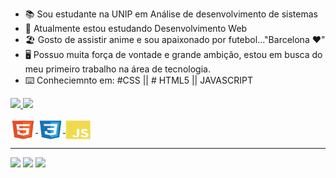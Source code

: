 - 📚 Sou estudante na UNIP em Análise de desenvolvimento de sistemas
- 🔎 Atualmente estou estudando Desenvolvimento Web
- 🏖️ Gosto de assistir anime e sou apaixonado por futebol..."Barcelona ❤️"
- 🖥️ Possuo muita força de vontade e grande ambição, estou em busca do meu primeiro trabalho na área de tecnologia.
- ⌨️ Conheciemnto em: #CSS || # HTML5 || JAVASCRIPT

<div>
   <a href="https://github.com/LuucasDaFe">
   <img height="180em" src="https://github-readme-stats.vercel.app/api?username=LuucasDaFe&theme=dark&show_icons=true">
   <img height="180em" src="https://github-readme-stats.vercel.app/api/top-langs/?username=LuucasDaFe&layout=compact&langs_count=7&theme=dark&show"/>
</div>
  
<div style="display: inline_block"><br>
   <img align="center" alt="Rafa-HTML" height="30" width="40" src="https://raw.githubusercontent.com/devicons/devicon/master/icons/html5/html5-original.svg">
  <img align="center" alt="Rafa-CSS" height="30" width="40" src="https://raw.githubusercontent.com/devicons/devicon/master/icons/css3/css3-original.svg">
  <img align="center" alt="Rafa-Js" height="30" width="40" src="https://raw.githubusercontent.com/devicons/devicon/master/icons/javascript/javascript-plain.svg">
</div>

   <hr>

<div>
      <a href="https://www.linkedin.com/in/lucas-abraao00" target="_blank"><img src="https://img.shields.io/badge/-LinkedIn-%230077B5?style=for-the-badge&logo=linkedin&logoColor=white" target="_blank"></a> 
    <a href = "mailto:Labraao957@gmail.com"><img src="https://img.shields.io/badge/-Gmail-%23333?style=for-the-badge&logo=gmail&logoColor=white" target="_blank"></a>
    <a href="https://www.instagram.com/invites/contact/?i=1hr2q21iorv81&utm_content=267wwem" target="_blank"><img src="https://img.shields.io/badge/-Instagram-%23E4405F?style=for-the-badge&logo=instagram&logoColor=white" target="_blank"></a>
</div>


